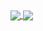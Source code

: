 <a href="https://github.com/anuraghazra/github-readme-stats">
  <img align="center" src="https://github-readme-stats.vercel.app/api?username=cmhhelgeson&count_private=true&show_icons=true&include_all_commits=true&hide_border=true&hide_title=true" />
</a>
<a href="https://github.com/anuraghazra/github-readme-stats">
  <img align="center" src="https://github-readme-stats.vercel.app/api/top-langs/?username=cmhhelgeson&langs_count=3&hide_title=true&hide_border=true" />
</a>
